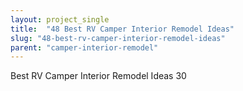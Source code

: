 ```yaml
---
layout: project_single
title:  "48 Best RV Camper Interior Remodel Ideas"
slug: "48-best-rv-camper-interior-remodel-ideas"
parent: "camper-interior-remodel"
---
```

Best RV Camper Interior Remodel Ideas 30